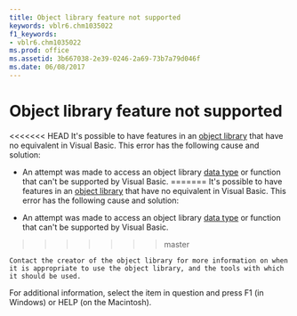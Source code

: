 ```yaml
---
title: Object library feature not supported
keywords: vblr6.chm1035022
f1_keywords:
- vblr6.chm1035022
ms.prod: office
ms.assetid: 3b667038-2e39-0246-2a69-73b7a79d046f
ms.date: 06/08/2017
---
```



# Object library feature not supported

<<<<<<< HEAD
It's possible to have features in an [object library](../../Glossary/vbe-glossary.md) that have no equivalent in Visual Basic. This error has the following cause and solution:



- An attempt was made to access an object library [data type](../../Glossary/vbe-glossary.md) or function that can't be supported by Visual Basic.
=======
It's possible to have features in an [object library](../../Glossary/vbe-glossary.md#object-library) that have no equivalent in Visual Basic. This error has the following cause and solution:



- An attempt was made to access an object library [data type](../../Glossary/vbe-glossary.md#data-type) or function that can't be supported by Visual Basic.
>>>>>>> master
    
    Contact the creator of the object library for more information on when it is appropriate to use the object library, and the tools with which it should be used.
    

For additional information, select the item in question and press F1 (in Windows) or HELP (on the Macintosh).

